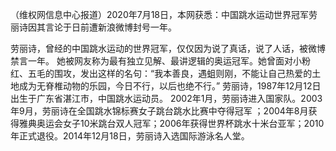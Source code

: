 （维权网信息中心报道）2020年7月18日，本网获悉：中国跳水运动世界冠军劳丽诗因其言论于日前遭新浪微博封号一年。

劳丽诗，曾经的中国跳水运动的世界冠军，仅仅因为说了真话，说了人话，被微博禁言一年。 她被网友称为最有独立见解、最讲逻辑的奥运冠军。她曾面对小粉红、五毛的围攻，发出这样的名句：“我本善良，遇蛆则刚，不能让自己热爱的土地成为无脊椎动物的乐园，今日不行，以后也绝不行。” 劳丽诗，1987年12月12日出生于广东省湛江市，中国跳水运动员。 2002年1月，劳丽诗进入国家队。2003年9月，劳丽诗在全国跳水锦标赛女子跳台跳水比赛中夺得冠军 ；2004年8月获得雅典奥运会女子10米跳台双人冠军；2006年获得世界杯跳水十米台亚军；2010年正式退役。2014年12月18日，劳丽诗入选国际游泳名人堂。  

